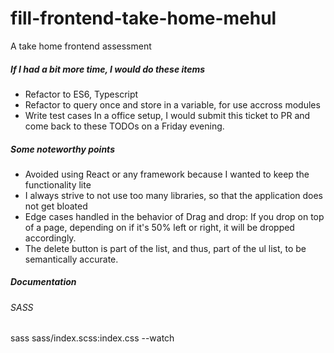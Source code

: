 # fill-frontend-take-home-mehul
A take home frontend assessment


##### If I had a bit more time, I would do these items
- Refactor to ES6, Typescript
- Refactor to query once and store in a variable, for use accross modules
- Write test cases
In a office setup, I would submit this ticket to PR and come back to these TODOs on a Friday evening.


##### Some noteworthy points
- Avoided using React or any framework because I wanted to keep the functionality lite
- I always strive to not use too many libraries, so that the application does not get bloated
- Edge cases handled in the behavior of Drag and drop: If you drop on top of a page, depending on if it's 50% left or right, it will be dropped accordingly.
- The delete button is part of the list, and thus, part of the ul list, to be semantically accurate.


##### Documentation

###### SASS
sass sass/index.scss:index.css --watch
